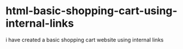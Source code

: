 # html-basic-shopping-cart-using-internal-links
i have created a basic shopping cart website using internal links
